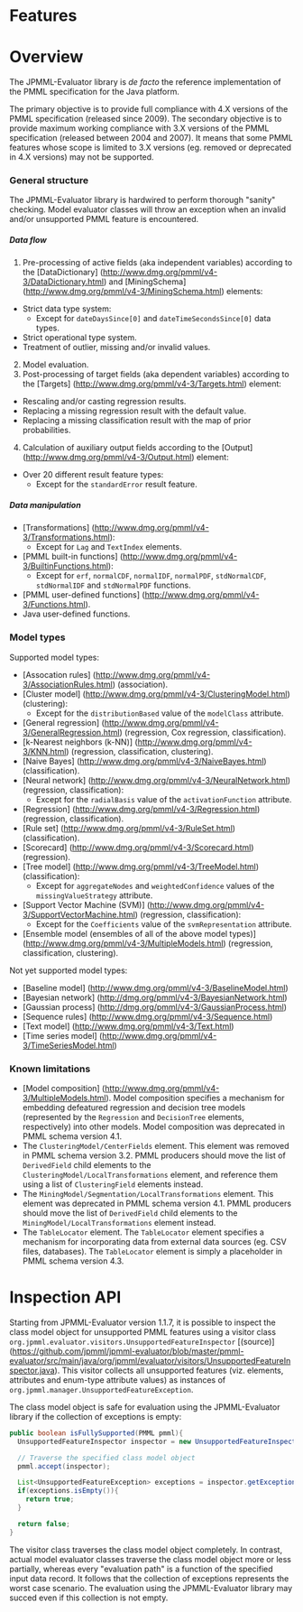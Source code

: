 Features
========

# Overview #

The JPMML-Evaluator library is *de facto* the reference implementation of the PMML specification for the Java platform.

The primary objective is to provide full compliance with 4.X versions of the PMML specification (released since 2009). The secondary objective is to provide maximum working compliance with 3.X versions of the PMML specification (released between 2004 and 2007). It means that some PMML features whose scope is limited to 3.X versions (eg. removed or deprecated in 4.X versions) may not be supported.

### General structure ###

The JPMML-Evaluator library is hardwired to perform thorough "sanity" checking. Model evaluator classes will throw an exception when an invalid and/or unsupported PMML feature is encountered.

##### Data flow #####

1. Pre-processing of active fields (aka independent variables) according to the [DataDictionary] (http://www.dmg.org/pmml/v4-3/DataDictionary.html) and [MiningSchema] (http://www.dmg.org/pmml/v4-3/MiningSchema.html) elements:
  * Strict data type system:
    * Except for `dateDaysSince[0]` and `dateTimeSecondsSince[0]` data types.
  * Strict operational type system.
  * Treatment of outlier, missing and/or invalid values.
2. Model evaluation.
3. Post-processing of target fields (aka dependent variables) according to the [Targets] (http://www.dmg.org/pmml/v4-3/Targets.html) element:
  * Rescaling and/or casting regression results.
  * Replacing a missing regression result with the default value.
  * Replacing a missing classification result with the map of prior probabilities.
4. Calculation of auxiliary output fields according to the [Output] (http://www.dmg.org/pmml/v4-3/Output.html) element:
  * Over 20 different result feature types:
    * Except for the `standardError` result feature.

##### Data manipulation #####

* [Transformations] (http://www.dmg.org/pmml/v4-3/Transformations.html):
  * Except for `Lag` and `TextIndex` elements.
* [PMML built-in functions] (http://www.dmg.org/pmml/v4-3/BuiltinFunctions.html):
  * Except for `erf`, `normalCDF`, `normalIDF`, `normalPDF`, `stdNormalCDF`, `stdNormalIDF` and `stdNormalPDF` functions.
* [PMML user-defined functions] (http://www.dmg.org/pmml/v4-3/Functions.html).
* Java user-defined functions.

### Model types ###

Supported model types:

* [Assocation rules] (http://www.dmg.org/pmml/v4-3/AssociationRules.html) (association).
* [Cluster model] (http://www.dmg.org/pmml/v4-3/ClusteringModel.html) (clustering):
  * Except for the `distributionBased` value of the `modelClass` attribute.
* [General regression] (http://www.dmg.org/pmml/v4-3/GeneralRegression.html) (regression, Cox regression, classification).
* [k-Nearest neighbors (k-NN)] (http://www.dmg.org/pmml/v4-3/KNN.html) (regression, classification, clustering).
* [Naive Bayes] (http://www.dmg.org/pmml/v4-3/NaiveBayes.html) (classification).
* [Neural network] (http://www.dmg.org/pmml/v4-3/NeuralNetwork.html) (regression, classification):
  * Except for the `radialBasis` value of the `activationFunction` attribute.
* [Regression] (http://www.dmg.org/pmml/v4-3/Regression.html) (regression, classification).
* [Rule set] (http://www.dmg.org/pmml/v4-3/RuleSet.html) (classification).
* [Scorecard] (http://www.dmg.org/pmml/v4-3/Scorecard.html) (regression).
* [Tree model] (http://www.dmg.org/pmml/v4-3/TreeModel.html) (classification):
  * Except for `aggregateNodes` and `weightedConfidence` values of the `missingValueStrategy` attribute.
* [Support Vector Machine (SVM)] (http://www.dmg.org/pmml/v4-3/SupportVectorMachine.html) (regression, classification):
  * Except for the `Coefficients` value of the `svmRepresentation` attribute.
* [Ensemble model (ensembles of all of the above model types)] (http://www.dmg.org/pmml/v4-3/MultipleModels.html) (regression, classification, clustering).

Not yet supported model types:

* [Baseline model] (http://www.dmg.org/pmml/v4-3/BaselineModel.html)
* [Bayesian network] (http://dmg.org/pmml/v4-3/BayesianNetwork.html)
* [Gaussian process] (http://dmg.org/pmml/v4-3/GaussianProcess.html)
* [Sequence rules] (http://www.dmg.org/pmml/v4-3/Sequence.html)
* [Text model] (http://www.dmg.org/pmml/v4-3/Text.html)
* [Time series model] (http://www.dmg.org/pmml/v4-3/TimeSeriesModel.html)

### Known limitations ###

* [Model composition] (http://www.dmg.org/pmml/v4-3/MultipleModels.html). Model composition specifies a mechanism for embedding defeatured regression and decision tree models (represented by the `Regression` and `DecisionTree` elements, respectively) into other models. Model composition was deprecated in PMML schema version 4.1.
* The `ClusteringModel/CenterFields` element. This element was removed in PMML schema version 3.2. PMML producers should move the list of `DerivedField` child elements to the `ClusteringModel/LocalTransformations` element, and reference them using a list of `ClusteringField` elements instead.
* The `MiningModel/Segmentation/LocalTransformations` element. This element was deprecated in PMML schema version 4.1. PMML producers should move the list of `DerivedField` child elements to the `MiningModel/LocalTransformations` element instead.
* The `TableLocator` element. The `TableLocator` element specifies a mechanism for incorporating data from external data sources (eg. CSV files, databases). The `TableLocator` element is simply a placeholder in PMML schema version 4.3.

# Inspection API #

Starting from JPMML-Evaluator version 1.1.7, it is possible to inspect the class model object for unsupported PMML features using a visitor class `org.jpmml.evaluator.visitors.UnsupportedFeatureInspector` [(source)] (https://github.com/jpmml/jpmml-evaluator/blob/master/pmml-evaluator/src/main/java/org/jpmml/evaluator/visitors/UnsupportedFeatureInspector.java). This visitor collects all unsupported features (viz. elements, attributes and enum-type attribute values) as instances of `org.jpmml.manager.UnsupportedFeatureException`.

The class model object is safe for evaluation using the JPMML-Evaluator library if the collection of exceptions is empty:
```java
public boolean isFullySupported(PMML pmml){
  UnsupportedFeatureInspector inspector = new UnsupportedFeatureInspector();

  // Traverse the specified class model object
  pmml.accept(inspector);

  List<UnsupportedFeatureException> exceptions = inspector.getExceptions();
  if(exceptions.isEmpty()){
    return true;
  }

  return false;
}
```

The visitor class traverses the class model object completely. In contrast, actual model evaluator classes traverse the class model object more or less partially, whereas every "evaluation path" is a function of the specified input data record. It follows that the collection of exceptions represents the worst case scenario. The evaluation using the JPMML-Evaluator library may succed even if this collection is not empty.
